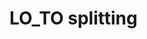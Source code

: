 # LO_TO splitting

<!-- https://physics.stackexchange.com/questions/135094/can-someone-explain-lo-to-splitting -->

<!-- http://cmt.dur.ac.uk/sjc/thesis_prt/node62.html -->